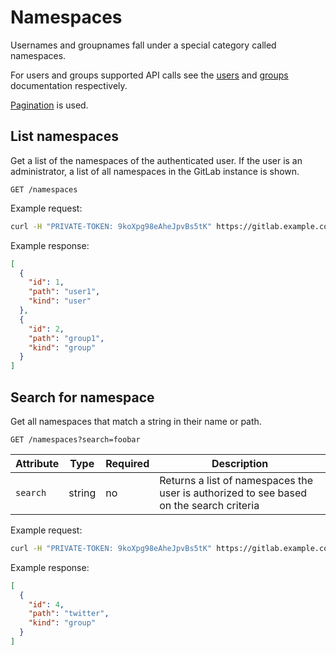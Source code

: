 # Namespaces

Usernames and groupnames fall under a special category called namespaces.

For users and groups supported API calls see the [users](users.md) and
[groups](groups.md) documentation respectively.

[Pagination](README.md#pagination) is used.

## List namespaces

Get a list of the namespaces of the authenticated user. If the user is an
administrator, a list of all namespaces in the GitLab instance is shown.

```
GET /namespaces
```

Example request:

```bash
curl -H "PRIVATE-TOKEN: 9koXpg98eAheJpvBs5tK" https://gitlab.example.com/api/v3/namespaces
```

Example response:

```json
[
  {
    "id": 1,
    "path": "user1",
    "kind": "user"
  },
  {
    "id": 2,
    "path": "group1",
    "kind": "group"
  }
]
```

## Search for namespace

Get all namespaces that match a string in their name or path.

```
GET /namespaces?search=foobar
```

| Attribute | Type | Required | Description |
| --------- | ---- | -------- | ----------- |
| `search`  | string | no | Returns a list of namespaces the user is authorized to see based on the search criteria |

Example request:

```bash
curl -H "PRIVATE-TOKEN: 9koXpg98eAheJpvBs5tK" https://gitlab.example.com/api/v3/namespaces?search=twitter
```

Example response:

```json
[
  {
    "id": 4,
    "path": "twitter",
    "kind": "group"
  }
]
```
